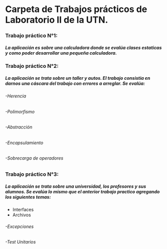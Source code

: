 # Carpeta de Trabajos prácticos de Laboratorio II de la UTN.

### Trabajo práctico N°1:

##### La aplicación es sobre una calculadora donde se evalúa clases estaticas y como poder desarrollar una pequeña calculadora.

### Trabajo práctico N°2:

##### La aplicación se trata sobre un taller y autos. El trabajo consistia en darnos una cáscara del trabajo con errores a arreglar. Se evalúa:
###### -Herencia
###### -Polimorfismo
###### -Abstracción
###### -Encapsulamiento
###### -Sobrecarga de operadores

### Trabajo práctico N°3:

##### La aplicación se trata sobre una universidad, los profesores y sus alumnos. Se evalúa lo mismo que el anterior trabajo practico agregando los siguientes temas:

- Interfaces
- Archivos
###### -Excepciones
###### -Test Unitarios
